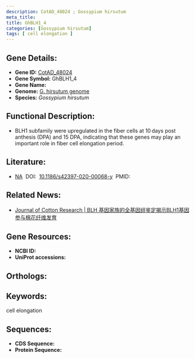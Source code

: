 ```yaml
---
description: CotAD_48024 ; Gossypium hirsutum
meta_title:
title: GhBLH1_4
categories: [Gossypium hirsutum]
tags: [ cell elongation ]
---
```


## Gene Details:
- **Gene ID:**	[CotAD_48024]()
- **Gene Symbol:** GhBLH1_4
- **Gene Name:** 
- **Genome:** [G. hirsutum genome]()
- **Species:** *Gossypium hirsutum*

## Functional Description:
   - BLH1 subfamily were upregulated in  the fiber cells at 10 days post anthesis (DPA) and 15 DPA, indicating that these genes may play an important role in fiber cell elongation period.

## Literature:
   - [NA]( https://jcottonres.biomedcentral.com/articles/10.1186/s42397-020-00068-y#Sec16)&nbsp;&nbsp;DOI:&nbsp;&nbsp;[10.1186/s42397-020-00068-y](https://jcottonres.biomedcentral.com/articles/10.1186/s42397-020-00068-y#Sec16)&nbsp;&nbsp;PMID:&nbsp;&nbsp;[](https://pubmed.ncbi.nlm.nih.gov//)

## Related News:
   - [Journal of Cotton Research | BLH 基因家族的全基因组鉴定揭示BLH1基因参与棉花纤维发育](https://mp.weixin.qq.com/s?__biz=Mzg3MDEwNDEyMg==&mid=2247495941&idx=4&sn=db07e964bf1db7b92b2496b938c774a4&chksm=ce905c50f9e7d5464f3c0d93d4db46a85b610ab581ab9afa2cb1ba01ad9998eea48dfbd0c6a3&scene=27#wechat_redirect)

## Gene Resources:
- **NCBI ID:** [](https://www.ncbi.nlm.nih.gov/gene/?term=)
- **UniProt accessions:** [](https://www.uniprot.org/uniprotkb//entry)

## Orthologs:


## Keywords:
cell elongation

## Sequences:
- **CDS Sequence:**
- **Protein Sequence:**
